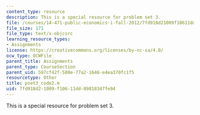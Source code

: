 ```yaml
---
content_type: resource
description: This is a special resource for problem set 3.
file: /courses/14-471-public-economics-i-fall-2012/7fd918d21009f10611dd09818347fe94_pset3_code2.m
file_size: 171
file_type: text/x-objcsrc
learning_resource_types:
- Assignments
license: https://creativecommons.org/licenses/by-nc-sa/4.0/
ocw_type: OCWFile
parent_title: Assignments
parent_type: CourseSection
parent_uid: 597cf42f-580e-77a2-1646-e4ea370fc1f5
resourcetype: Other
title: pset3_code2.m
uid: 7fd918d2-1009-f106-11dd-09818347fe94
---
```

This is a special resource for problem set 3.